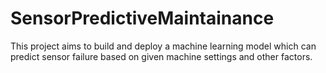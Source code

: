 # SensorPredictiveMaintainance
This project aims to build and deploy a machine learning model which can predict sensor failure based on given machine settings and other factors. 
